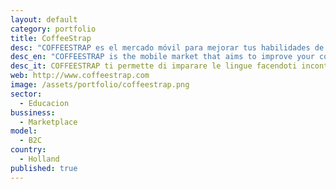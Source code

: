 ```yaml
---
layout: default
category: portfolio
title: CoffeeStrap
desc: "COFFEESTRAP es el mercado móvil para mejorar tus habilidades de conversación: selección automática de tu compañero perfecto."
desc_en: "COFFEESTRAP is the mobile market that aims to improve your conversation skills: it automatically selects your perfect language exchange partner."
desc_it: COFFEESTRAP ti permette di imparare le lingue facendoti incontrare persone interessanti con cui fare conversazione.
web: http://www.coffeestrap.com
image: /assets/portfolio/coffeestrap.png
sector: 
  - Educacion
bussiness: 
  - Marketplace
model:
  - B2C
country: 
  - Holland
published: true
---
```

